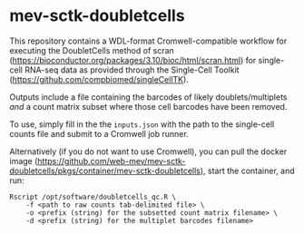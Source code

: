 # mev-sctk-doubletcells

This repository contains a WDL-format Cromwell-compatible workflow for executing the DoubletCells method of scran (https://bioconductor.org/packages/3.10/bioc/html/scran.html) for single-cell RNA-seq data as provided through the Single-Cell Toolkit (https://github.com/compbiomed/singleCellTK).

Outputs include a file containing the barcodes of likely doublets/multiplets *and* a count matrix subset where those cell barcodes have been removed.

To use, simply fill in the the `inputs.json` with the path to the single-cell counts file and submit to a Cromwell job runner.

Alternatively (if you do not want to use Cromwell), you can pull the docker image (https://github.com/web-mev/mev-sctk-doubletcells/pkgs/container/mev-sctk-doubletcells), start the container, and run: 

```
Rscript /opt/software/doubletcells_qc.R \
    -f <path to raw counts tab-delimited file> \
    -o <prefix (string) for the subsetted count matrix filename> \
    -d <prefix (string) for the multiplet barcodes filename>
```
